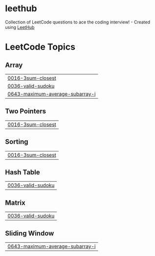 # leethub
Collection of LeetCode questions to ace the coding interview! - Created using [LeetHub](https://github.com/QasimWani/LeetHub)

<!---LeetCode Topics Start-->
# LeetCode Topics
## Array
|  |
| ------- |
| [0016-3sum-closest](https://github.com/Seunghyum/leethub/tree/master/0016-3sum-closest) |
| [0036-valid-sudoku](https://github.com/Seunghyum/leethub/tree/master/0036-valid-sudoku) |
| [0643-maximum-average-subarray-i](https://github.com/Seunghyum/leethub/tree/master/0643-maximum-average-subarray-i) |
## Two Pointers
|  |
| ------- |
| [0016-3sum-closest](https://github.com/Seunghyum/leethub/tree/master/0016-3sum-closest) |
## Sorting
|  |
| ------- |
| [0016-3sum-closest](https://github.com/Seunghyum/leethub/tree/master/0016-3sum-closest) |
## Hash Table
|  |
| ------- |
| [0036-valid-sudoku](https://github.com/Seunghyum/leethub/tree/master/0036-valid-sudoku) |
## Matrix
|  |
| ------- |
| [0036-valid-sudoku](https://github.com/Seunghyum/leethub/tree/master/0036-valid-sudoku) |
## Sliding Window
|  |
| ------- |
| [0643-maximum-average-subarray-i](https://github.com/Seunghyum/leethub/tree/master/0643-maximum-average-subarray-i) |
<!---LeetCode Topics End-->